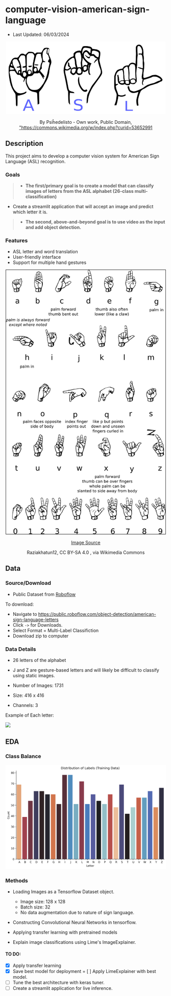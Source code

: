 
# computer-vision-american-sign-language

-  Last Updated: 06/03/2024

<center><img src="images/American_Sign_Language_ASL.svg" width=500px>
<p>By Psiĥedelisto - Own work, Public Domain, <a href="https://commons.wikimedia.org/w/index.php?curid=53652991">"https://commons.wikimedia.org/w/index.php?curid=53652991</a><p>
</center>

## Description

This project aims to develop a computer vision system for American Sign Language (ASL) recognition. 


### Goals 
> - **The first/primary goal is to create a model that can classify images of letters from the ASL alphabet (26-class multi-classification)**
- Create a streamlit application that will accept an image and predict which letter it is.

> - **The second, above-and-beyond goal is to use video as the input and add object detection.**

### Features

- ASL letter and word translation
- User-friendly interface
- Support for multiple hand gestures

<center><img src="images/Sign_language_alphabet_(58).png" width=500px style="border:solid black 1px"> 

<p><a href="https://commons.wikimedia.org/wiki/File:Sign_language_alphabet_(58).png">Image Source</a> </p>
<p> Raziakhatun12, CC BY-SA 4.0 <https://creativecommons.org/licenses/by-sa/4.0>, via Wikimedia Commons</p>

</center>




## Data

### Source/Download
- Public Dataset from [Roboflow](https://public.roboflow.com/object-detection/american-sign-language-letters)


To download:
- Navigate to https://public.roboflow.com/object-detection/american-sign-language-letters
- Click `->` for Downloads.
- Select Format =  Multi-Label Classifiction
- Download zip to computer


### Data Details
- 26 letters of the alphabet
- J and Z are gesture-based letters and will likely be difficult to classify using static images.

- Number of Images: 1731
- Size: 416 x  416 
- Channels: 3

Example of Each letter:

<img src="images/ed_example_letters.png">


## EDA



### Class Balance




<img src="images/label-distribution-countplot.png">



### Methods


- Loading Images as a Tensorflow Dataset object.
    - Image size: 128 x 128
    - Batch size: 32   
    - No data augmentation due to nature of sign language.

- Constructing Convolutional Neural Networks in tensorflow.
- Applying transfer learning with pretrained models
- Explain image classifications using  Lime's ImageExplainer.


#### TO DO:

- [x] Apply transfer learning
- [x] Save best model for deployment
= [ ] Apply LimeExplainer with best model.
- [ ] Tune the best architecture with keras tuner.
- [ ] Create a streamlit application for live inference.
